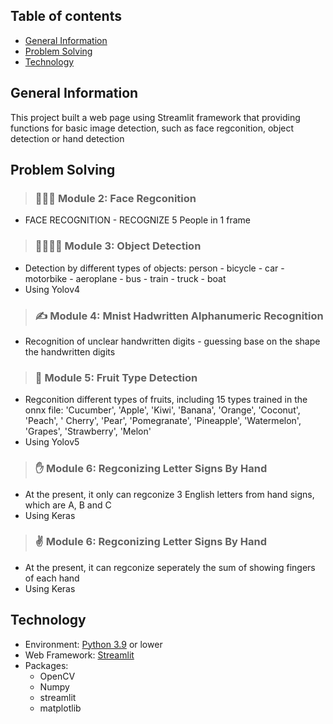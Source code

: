 ## Table of contents
* [General Information](#general-information)
* [Problem Solving](#problem-solving)
* [Technology](#technology)

## General Information
This project built a web page using Streamlit framework that providing functions for basic image detection, such as face regconition, object detection or hand detection

## Problem Solving
> ### 🧑‍🤝‍🧑 Module 2: Face Regconition
* FACE RECOGNITION - RECOGNIZE 5 People in 1 frame

>  ### 👨‍👩‍👧‍👦 Module 3: Object Detection
* Detection by different types of objects: person - bicycle - car - motorbike - aeroplane - bus - train - truck - boat
* Using Yolov4

> ### ✍️ Module 4: Mnist Hadwritten Alphanumeric Recognition
* Recognition of unclear handwritten digits - guessing base on the shape the handwritten digits

> ### 🍉 Module 5: ️Fruit Type Detection
* Regconition different types of fruits, including 15 types trained in the onnx file: 'Cucumber', 'Apple', 'Kiwi', 'Banana', 'Orange', 'Coconut', 'Peach', ' Cherry', 'Pear', 'Pomegranate', 'Pineapple', 'Watermelon', 'Grapes', 'Strawberry', 'Melon'
* Using Yolov5

> ### ✋ Module 6: Regconizing Letter Signs By Hand
* At the present, it only can regconize 3 English letters from hand signs, which are A, B and C
* Using Keras

> ### ✌️ Module 6: Regconizing Letter Signs By Hand
* At the present, it can regconize seperately the sum of showing fingers of each hand
* Using Keras

## Technology
* Environment: [Python 3.9](https://www.python.org/downloads/release/python-3913/) or lower
* Web Framework: [Streamlit](https://streamlit.io/)
* Packages: 
    + OpenCV
    + Numpy
    + streamlit
    + matplotlib
